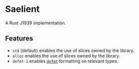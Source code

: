 # Saelient

A Rust J1939 implementation.

## Features

- `std` (default) enables the use of slices owned by the library.
- `alloc` enables the use of slices owned by the library.
- `defmt-1` enables [`defmt`](https://crates.io/crates/defmt) formatting on
  relevant types.
